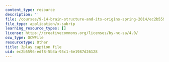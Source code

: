 ```yaml
---
content_type: resource
description: ''
file: /courses/9-14-brain-structure-and-its-origins-spring-2014/ec2b5596edf85b3a95c16e1987d26128_555129.vtt
file_type: application/x-subrip
learning_resource_types: []
license: https://creativecommons.org/licenses/by-nc-sa/4.0/
ocw_type: OCWFile
resourcetype: Other
title: 3play caption file
uid: ec2b5596-edf8-5b3a-95c1-6e1987d26128
---
```

